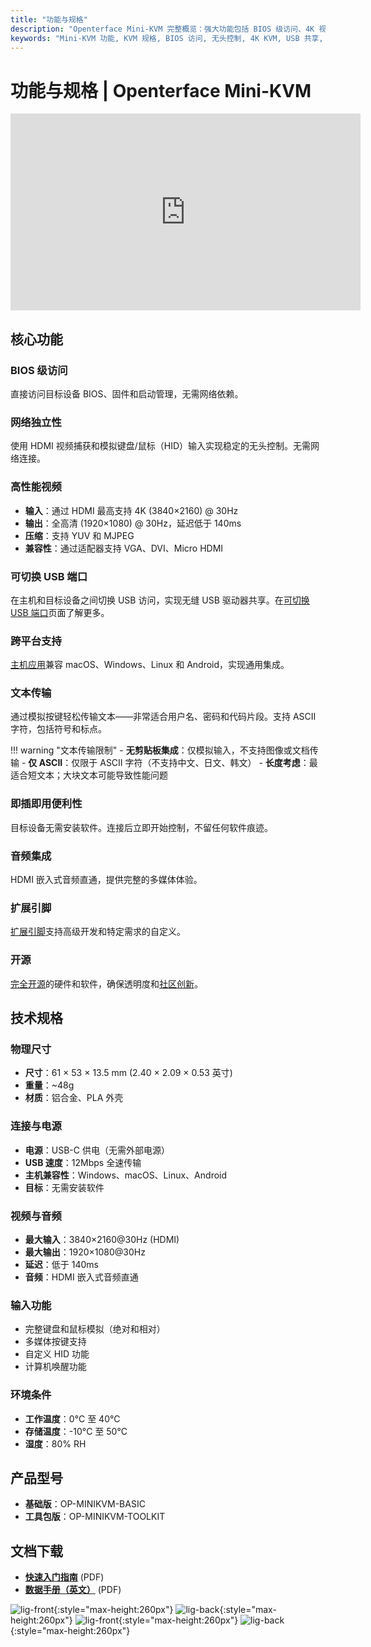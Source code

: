 ```yaml
---
title: "功能与规格"
description: "Openterface Mini-KVM 完整概览：强大功能包括 BIOS 级访问、4K 视频支持、跨平台兼容性、USB 共享以及详细技术规格。关于这款无头计算机控制解决方案，您需要了解的一切。"
keywords: "Mini-KVM 功能, KVM 规格, BIOS 访问, 无头控制, 4K KVM, USB 共享, 跨平台 KVM, 文本传输, 即插即用 KVM, 开源 KVM, 技术规格"
---
```


# **功能与规格** | Openterface Mini-KVM

<iframe 
  width="560" 
  height="315" 
  src="https://www.youtube.com/embed/r3HNUflWGOY?si=84Ek6F9ocHmmGTqW" 
  title="YouTube video player" 
  frameborder="0" 
  allow="accelerometer; autoplay; clipboard-write; encrypted-media; gyroscope; picture-in-picture; web-share" 
  referrerpolicy="strict-origin-when-cross-origin" 
  allowfullscreen>
</iframe>

## 核心功能

### **BIOS 级访问**

直接访问目标设备 BIOS、固件和启动管理，无需网络依赖。

### **网络独立性**

使用 HDMI 视频捕获和模拟键盘/鼠标（HID）输入实现稳定的无头控制。无需网络连接。

### **高性能视频**

- **输入**：通过 HDMI 最高支持 4K (3840×2160) @ 30Hz
- **输出**：全高清 (1920×1080) @ 30Hz，延迟低于 140ms
- **压缩**：支持 YUV 和 MJPEG
- **兼容性**：通过适配器支持 VGA、DVI、Micro HDMI

### **可切换 USB 端口**

在主机和目标设备之间切换 USB 访问，实现无缝 USB 驱动器共享。在[可切换 USB 端口](../usb-switch)页面了解更多。

### **跨平台支持**

[主机应用](/app)兼容 macOS、Windows、Linux 和 Android，实现通用集成。

### **文本传输**

通过模拟按键轻松传输文本——非常适合用户名、密码和代码片段。支持 ASCII 字符，包括符号和标点。

!!! warning "文本传输限制" - **无剪贴板集成**：仅模拟输入，不支持图像或文档传输 - **仅 ASCII**：仅限于 ASCII 字符（不支持中文、日文、韩文） - **长度考虑**：最适合短文本；大块文本可能导致性能问题

### **即插即用便利性**

目标设备无需安装软件。连接后立即开始控制，不留任何软件痕迹。

### **音频集成**

HDMI 嵌入式音频直通，提供完整的多媒体体验。

### **扩展引脚**

[扩展引脚](../extension-pins)支持高级开发和特定需求的自定义。

### **开源**

[完全开源](/compliance)的硬件和软件，确保透明度和[社区创新](/discord)。

## 技术规格

### **物理尺寸**

- **尺寸**：61 × 53 × 13.5 mm (2.40 × 2.09 × 0.53 英寸)
- **重量**：~48g
- **材质**：铝合金、PLA 外壳

### **连接与电源**

- **电源**：USB-C 供电（无需外部电源）
- **USB 速度**：12Mbps 全速传输
- **主机兼容性**：Windows、macOS、Linux、Android
- **目标**：无需安装软件

### **视频与音频**

- **最大输入**：3840×2160@30Hz (HDMI)
- **最大输出**：1920×1080@30Hz
- **延迟**：低于 140ms
- **音频**：HDMI 嵌入式音频直通

### **输入功能**

- 完整键盘和鼠标模拟（绝对和相对）
- 多媒体按键支持
- 自定义 HID 功能
- 计算机唤醒功能

### **环境条件**

- **工作温度**：0°C 至 40°C
- **存储温度**：-10°C 至 50°C
- **湿度**：80% RH

## 产品型号

- **基础版**：OP-MINIKVM-BASIC
- **工具包版**：OP-MINIKVM-TOOLKIT

## 文档下载

- **[快速入门指南](https://raw.githubusercontent.com/TechxArtisanStudio/Openterface/main/product-printed-materials/minikvm_quick_start_guide_20240928.pdf)** (PDF)
- **[数据手册（英文）](https://raw.githubusercontent.com/TechxArtisanStudio/Openterface/main/product-printed-materials/Openterface-Mini-KVM-Basic-and-Toolkit-Datasheet-Eng-20250313.pdf)** (PDF)

![lig-front](https://assets.openterface.com/images/product/minikvm-v1-9-front.svg#only-light){:style="max-height:260px"}
![lig-back](https://assets.openterface.com/images/product/minikvm-v1-9-back.svg#only-light){:style="max-height:260px"}
![lig-front](https://assets.openterface.com/images/product/minikvm-v1-9-front_1.svg#only-dark){:style="max-height:260px"}
![lig-back](https://assets.openterface.com/images/product/minikvm-v1-9-back_1.svg#only-dark){:style="max-height:260px"}
